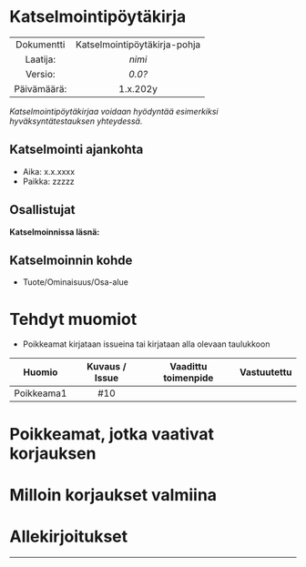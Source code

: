 # Katselmointipöytäkirja


|  |  |
|:-:|:-:|
| Dokumentti | Katselmointipöytäkirja-pohja |
| Laatija: | *nimi* |
| Versio: | *0.0?* |
| Päivämäärä: | 1.x.202y |


*Katselmointipöytäkirjaa voidaan hyödyntää esimerkiksi hyväksyntätestauksen yhteydessä.*

## Katselmointi ajankohta

* Aika: x.x.xxxx
* Paikka: zzzzz


## Osallistujat

**Katselmoinnissa läsnä:**


## Katselmoinnin kohde

* Tuote/Ominaisuus/Osa-alue


# Tehdyt muomiot

* Poikkeamat kirjataan issueina tai kirjataan alla olevaan taulukkoon


| Huomio | Kuvaus / Issue | Vaadittu toimenpide | Vastuutettu |
|:-:|:-:|:-:|:-:|
| Poikkeama1 | #10 | | | |


# Poikkeamat, jotka vaativat korjauksen



# Milloin korjaukset valmiina


# Allekirjoitukset

______________________ _______________________ __________________________
